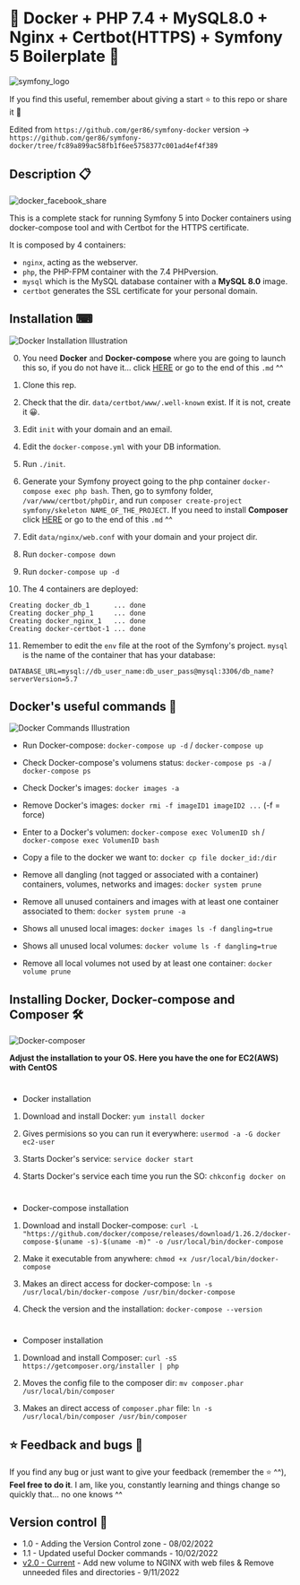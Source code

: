# 🐳 Docker + PHP 7.4 + MySQL8.0 + Nginx + Certbot(HTTPS) + Symfony 5 Boilerplate 🐳

![symfony_logo](https://user-images.githubusercontent.com/57062736/151140439-1c8af7c8-5905-4a6f-a846-d988643ee76f.png)

If you find this useful, remember about giving a start ⭐ to this repo or share it 🔁

Edited from `https://github.com/ger86/symfony-docker` version -> `https://github.com/ger86/symfony-docker/tree/fc89a899ac58fb1f6ee5758377c001ad4ef4f389`

## Description 📋

![docker_facebook_share](https://user-images.githubusercontent.com/57062736/139103227-36f3cb32-c3c1-4158-b99e-25a31e955f44.png)

This is a complete stack for running Symfony 5 into Docker containers using docker-compose tool and with Certbot for the HTTPS certificate.

It is composed by 4 containers:

- `nginx`, acting as the webserver.
- `php`, the PHP-FPM container with the 7.4 PHPversion.
- `mysql` which is the MySQL database container with a **MySQL 8.0** image.
- `certbot` generates the SSL certificate for your personal domain.

## Installation ⌨

![Docker Installation Illustration](https://user-images.githubusercontent.com/57062736/139102730-d6f51d53-ffb3-44bb-be5e-2bdf48d91295.png)

0. You need ****Docker**** and ****Docker-compose**** where you are going to launch this so, if you do not have it... click [HERE](https://github.com/Inushin/dockerSymfonySSL#installing-docker-docker-compose-and-composer) or go to the end of this `.md` ^^

1. Clone this rep.

2. Check that the dir. `data/certbot/www/.well-known` exist. If it is not, create it 😀.

3. Edit `init` with your domain and an email.

4. Edit the `docker-compose.yml` with your DB information. 

5. Run `./init`.

6. Generate your Symfony proyect going to the php container `docker-compose exec php bash`. Then, go to symfony folder, `/var/www/certbot/phpDir`, and run `composer create-project symfony/skeleton NAME_OF_THE_PROJECT`. If you need to install **Composer** click [HERE](https://github.com/Inushin/dockerSymfonySSL#installing-docker-docker-compose-and-composer) or go to the end of this `.md` ^^

7. Edit `data/nginx/web.conf` with your domain and your project dir.

8. Run `docker-compose down`

9. Run `docker-compose up -d`

10. The 4 containers are deployed: 

```
Creating docker_db_1      ... done
Creating docker_php_1     ... done
Creating docker_nginx_1   ... done
Creating docker-certbot-1 ... done
```

11. Remember to edit the `env` file at the root of the Symfony's project. `mysql` is the name of the container that has your database:
```
DATABASE_URL=mysql://db_user_name:db_user_pass@mysql:3306/db_name?serverVersion=5.7
```


## Docker's useful commands 📑
![Docker Commands Illustration](https://user-images.githubusercontent.com/57062736/139102966-25f28be1-f768-49bd-a8a1-915a8465de9e.png)


- Run Docker-compose: `docker-compose up -d` / `docker-compose up`

- Check Docker-compose's volumens status: `docker-compose ps -a` / `docker-compose ps`

- Check Docker's images: `docker images -a`

- Remove Docker's images: `docker rmi -f imageID1 imageID2 ...` (-f = force)

- Enter to a Docker's volumen: `docker-compose exec VolumenID sh` / `docker-compose exec VolumenID bash`

- Copy a file to the docker we want to: `docker cp file docker_id:/dir`

- Remove all dangling (not tagged or associated with a container) containers, volumes, networks and images: `docker system prune`

- Remove all unused containers and images with at least one container associated to them: `docker system prune -a`

- Shows all unused local images: `docker images ls -f dangling=true`

- Shows all unused local volumes: `docker volume ls -f dangling=true`

- Remove all local volumes not used by at least one container: `docker volume prune`

## Installing Docker, Docker-compose and Composer 🛠
![Docker-composer](https://user-images.githubusercontent.com/57062736/141182130-b8ed2d7a-9a68-4387-b838-ba0d44bb4e0e.png)

**Adjust the installation to your OS. Here you have the one for EC2(AWS) with CentOS**
#
- Docker installation

1. Download and install Docker: `yum install docker`

2. Gives permisions so you can run it everywhere: `usermod -a -G docker ec2-user`

3. Starts Docker's service: `service docker start`

4. Starts Docker's service each time you run the SO: `chkconfig docker on`
#
- Docker-compose installation

1. Download and install Docker-compose: `curl -L "https://github.com/docker/compose/releases/download/1.26.2/docker-compose-$(uname -s)-$(uname -m)" -o /usr/local/bin/docker-compose`

2. Make it executable from anywhere: `chmod +x /usr/local/bin/docker-compose`

3. Makes an direct access for docker-compose: `ln -s /usr/local/bin/docker-compose /usr/bin/docker-compose`

4. Check the version and the installation: `docker-compose --version`

#
- Composer installation


1. Download and install Composer: `curl -sS https://getcomposer.org/installer | php`

2. Moves the config file to the composer dir: `mv composer.phar /usr/local/bin/composer`

3. Makes an direct access of `composer.phar` file: `ln -s /usr/local/bin/composer /usr/bin/composer`

## ⭐ Feedback and bugs 🐞

If you find any bug or just want to give your feedback (remember the ⭐ ^^), **Feel free to do it**. I am, like you, constantly learning and things change so quickly that... no one knows ^^

## Version control 📝

- 1.0 - Adding the Version Control zone - 08/02/2022
- 1.1 - Updated useful Docker commands - 10/02/2022
- [v2.0 - Current](https://github.com/Inushin/dockerSymfonySSL/tree/v2.0) - Add new volume to NGINX with web files & Remove unneeded files and directories - 9/11/2022
